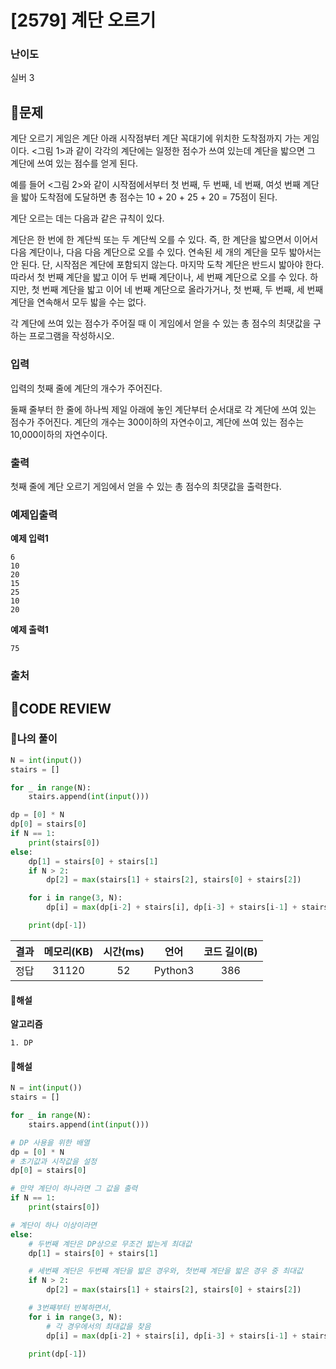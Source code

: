 # [2579] 계단 오르기

### **난이도**
실버 3
## **📝문제**
계단 오르기 게임은 계단 아래 시작점부터 계단 꼭대기에 위치한 도착점까지 가는 게임이다. <그림 1>과 같이 각각의 계단에는 일정한 점수가 쓰여 있는데 계단을 밟으면 그 계단에 쓰여 있는 점수를 얻게 된다.

예를 들어 <그림 2>와 같이 시작점에서부터 첫 번째, 두 번째, 네 번째, 여섯 번째 계단을 밟아 도착점에 도달하면 총 점수는 10 + 20 + 25 + 20 = 75점이 된다.

계단 오르는 데는 다음과 같은 규칙이 있다.

계단은 한 번에 한 계단씩 또는 두 계단씩 오를 수 있다. 즉, 한 계단을 밟으면서 이어서 다음 계단이나, 다음 다음 계단으로 오를 수 있다.
연속된 세 개의 계단을 모두 밟아서는 안 된다. 단, 시작점은 계단에 포함되지 않는다.
마지막 도착 계단은 반드시 밟아야 한다.
따라서 첫 번째 계단을 밟고 이어 두 번째 계단이나, 세 번째 계단으로 오를 수 있다. 하지만, 첫 번째 계단을 밟고 이어 네 번째 계단으로 올라가거나, 첫 번째, 두 번째, 세 번째 계단을 연속해서 모두 밟을 수는 없다.

각 계단에 쓰여 있는 점수가 주어질 때 이 게임에서 얻을 수 있는 총 점수의 최댓값을 구하는 프로그램을 작성하시오.
### **입력**
입력의 첫째 줄에 계단의 개수가 주어진다.

둘째 줄부터 한 줄에 하나씩 제일 아래에 놓인 계단부터 순서대로 각 계단에 쓰여 있는 점수가 주어진다. 계단의 개수는 300이하의 자연수이고, 계단에 쓰여 있는 점수는 10,000이하의 자연수이다.
### **출력**
첫째 줄에 계단 오르기 게임에서 얻을 수 있는 총 점수의 최댓값을 출력한다.
### **예제입출력**

**예제 입력1**

```
6
10
20
15
25
10
20
```

**예제 출력1**

```
75
```

### **출처**

## **🧐CODE REVIEW**

### **🧾나의 풀이**

```python
N = int(input())
stairs = []

for _ in range(N):
    stairs.append(int(input()))

dp = [0] * N
dp[0] = stairs[0]
if N == 1:
    print(stairs[0])
else:
    dp[1] = stairs[0] + stairs[1]
    if N > 2:
        dp[2] = max(stairs[1] + stairs[2], stairs[0] + stairs[2])

    for i in range(3, N):
        dp[i] = max(dp[i-2] + stairs[i], dp[i-3] + stairs[i-1] + stairs[i])

    print(dp[-1])
```

결과	| 메모리(KB) |	시간(ms) |	언어 |	코드 길이(B)
:----:|:-----:|:-----:|:-----:|:--------:
정답|31120|52|Python3|386
#### **📝해설**

**알고리즘**
```
1. DP
```
#### **📝해설**

```python
N = int(input())
stairs = []

for _ in range(N):
    stairs.append(int(input()))

# DP 사용을 위한 배열
dp = [0] * N
# 초기값과 시작값을 설정
dp[0] = stairs[0]

# 만약 계단이 하나라면 그 값을 출력
if N == 1:
    print(stairs[0])

# 계단이 하나 이상이라면
else:
    # 두번째 계단은 DP상으로 무조건 밟는게 최대값
    dp[1] = stairs[0] + stairs[1]

    # 세번째 계단은 두번째 계단을 밟은 경우와, 첫번째 계단을 밟은 경우 중 최대값
    if N > 2:
        dp[2] = max(stairs[1] + stairs[2], stairs[0] + stairs[2])

    # 3번째부터 반복하면서, 
    for i in range(3, N):
        # 각 경우에서의 최대값을 찾음
        dp[i] = max(dp[i-2] + stairs[i], dp[i-3] + stairs[i-1] + stairs[i])

    print(dp[-1])
```